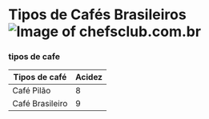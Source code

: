 # Tipos de Cafés Brasileiros ![Image of chefsclub.com.br](http://blog.chefsclub.com.br/wp-content/uploads/2019/08/historia_do_cafe-968x660.jpg)
### tipos de cafe

Tipos de café | Acidez
------------ | -------------
Café Pilão | 8
Café Brasileiro | 9
